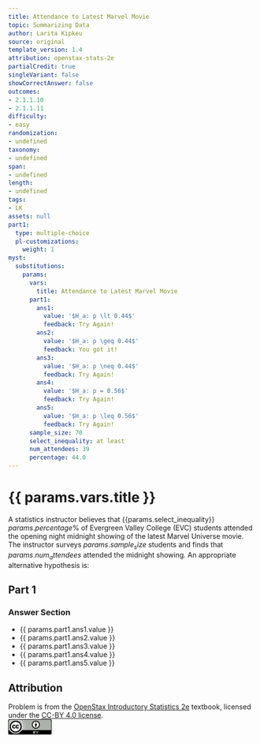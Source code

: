 ```yaml
---
title: Attendance to Latest Marvel Movie
topic: Summarizing Data
author: Larita Kipkeu
source: original
template_version: 1.4
attribution: openstax-stats-2e
partialCredit: true
singleVariant: false
showCorrectAnswer: false
outcomes:
- 2.1.1.10
- 2.1.1.11
difficulty:
- easy
randomization:
- undefined
taxonomy:
- undefined
span:
- undefined
length:
- undefined
tags:
- LK
assets: null
part1:
  type: multiple-choice
  pl-customizations:
    weight: 1
myst:
  substitutions:
    params:
      vars:
        title: Attendance to Latest Marvel Movie
      part1:
        ans1:
          value: '$H_a: p \lt 0.44$'
          feedback: Try Again!
        ans2:
          value: '$H_a: p \geq 0.44$'
          feedback: You got it!
        ans3:
          value: '$H_a: p \neq 0.44$'
          feedback: Try Again!
        ans4:
          value: '$H_a: p = 0.56$'
          feedback: Try Again!
        ans5:
          value: '$H_a: p \leq 0.56$'
          feedback: Try Again!
      sample_size: 70
      select_inequality: at least
      num_attendees: 39
      percentage: 44.0
---
```

# {{ params.vars.title }}
A statistics instructor believes that {{params.select_inequality}} ${{params.percentage}}$% of Evergreen Valley College (EVC) students attended the opening night midnight showing of the latest Marvel Universe movie. The instructor surveys ${{params.sample_size}}$ students and finds that ${{params.num_attendees}}$ attended the midnight showing. An appropriate alternative hypothesis is:

## Part 1

### Answer Section

- {{ params.part1.ans1.value }}
- {{ params.part1.ans2.value }}
- {{ params.part1.ans3.value }}
- {{ params.part1.ans4.value }}
- {{ params.part1.ans5.value }}

## Attribution

Problem is from the [OpenStax Introductory Statistics 2e](https://openstax.org/books/introductory-statistics-2e) textbook, licensed under the [CC-BY 4.0 license](https://creativecommons.org/licenses/by/4.0/).<br>![Image representing the Creative Commons 4.0 BY license.](https://raw.githubusercontent.com/firasm/bits/master/by.png)